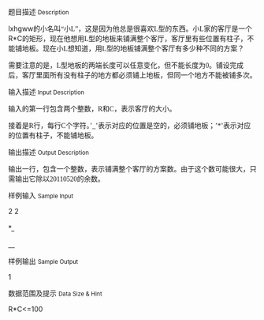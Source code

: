<div class="panel panel-default">
<div class="area-title">
<span>
题目描述
<small>Description</small>
</span></div>
<div class="panel-body">

<p><span>lxhgww<span style="">的小名叫</span><span style="font-family: 'Times New Roman';">“</span><span style="">小</span><span style="font-family: 'Times New Roman';">L”</span><span style="">，这是因为他总是很喜欢</span><span style="font-family: 'Times New Roman';">L</span><span style="">型的东西。小</span><span style="font-family: 'Times New Roman';">L</span><span style="">家的客厅是一个R*C</span></span><span>的矩形，现在他想用<span style="font-family: 'Times New Roman';">L</span><span style="">型的地板来铺满整个客厅，客厅里有些位置有柱子，不能铺地板。现在小</span><span style="font-family: 'Times New Roman';">L</span><span style="">想知道，用</span><span style="font-family: 'Times New Roman';">L</span><span style="">型的地板铺满整个客厅有多少种不同的方案？</span></span></p>
<p><span>需要注意的是，<span style="font-family: 'Times New Roman';">L</span><span style="">型地板的两端长度可以任意变化，但不能长度为</span><span style="font-family: 'Times New Roman';">0</span><span style="">。铺设完成后，客厅里面所有没有柱子的地方都必须铺上地板，但同一个地方不能被铺多次。</span></span></p>

</div>
</div>

<div class="panel panel-default">
<div class="area-title">
<span>
输入描述
<small>Input Description</small>
</span></div>
<div class="panel-body">
<p><span>输入的第一行包含两个整数，<span style="font-family: 'Times New Roman';">R</span><span style="">和</span><span style="font-family: 'Times New Roman';">C</span><span style="">，表示客厅的大小。</span></span></p>
<p><span>接着是<span style="font-family: 'Times New Roman';">R</span><span style="">行，每行</span><span style="font-family: 'Times New Roman';">C</span><span style="">个字符。</span><span style="font-family: 'Times New Roman';">’_’</span><span style="">表示对应的位置是空的，必须铺地板；</span><span style="font-family: 'Times New Roman';">’*’</span><span style="">表示对应的位置有柱子，不能铺地板。</span></span></p>

</div>
</div>
<div  class="panel panel-default">
<div class="area-title">
<span>
输出描述
<small>Output Description</small>
</span></div>
<div class="panel-body">

<p><span>输出一行，包含一个整数，表示铺满整个客厅的方案数。由于这个数可能很大，只需输出它除以</span><span style="font-family: 'Times New Roman';">20110520</span><span style="font-family: 宋体;">的余数。</span></p>

</div>
</div>


<div class="panel panel-default">
<div class="area-title">
<span>
样例输入
<small>Sample Input</small>
</span></div>
<div class="panel-body">
<p><span>2 2</span><br><br><span> *_</span><br><br><span> __</span></p>

</div>
</div>

<div class="panel panel-default">
<div class="area-title">
<span>
样例输出
<small>Sample Output</small>
</span></div>
<div class="panel-body">
<p>1</p>

</div>
</div>

<div class="panel panel-default">
<div class="area-title">
<span>
数据范围及提示
<small>Data Size & Hint</small>
</span></div>
<div class="panel-body">
<p><span>R*C&lt;=100</span></p>
</div>
</div>